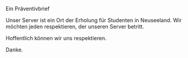 Ein Präventivbrief

Unser Server ist ein Ort der Erholung für Studenten in Neuseeland.
Wir möchten jeden respektieren, der unseren Server betritt.

Hoffentlich können wir uns respektieren.

Danke.
